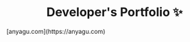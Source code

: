 <!-- PROJECT LOGO -->
<br />
<p align="center">
  <h1 align="center">Developer's Portfolio ✨</h1>
[anyagu.com](https://anyagu.com)

